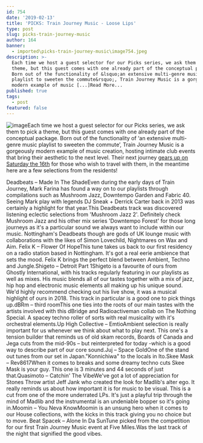 ```yaml
---
id: 754
date: '2019-02-13'
title: 'PICKS: Train Journey Music - Loose Lips'
type: post
slug: picks-train-journey-music
author: 164
banner:
  - imported\picks-train-journey-music\image754.jpeg
description: >-
  Each time we host a guest selector for our Picks series, we ask them to pick a
  theme, but this guest comes with one already part of the conceptual package.
  Born out of the functionality of &lsquo;an extensive multi-genre music
  playlist to sweeten the commute&rsquo;, Train Journey Music is a gorgeously
  modern example of music [...]Read More...
published: true
tags:
  - post
featured: false
---
```

![image](../imported\picks-train-journey-music\image754.jpeg)Each time we host a guest selector for our Picks series, we ask them to pick a theme, but this guest comes with one already part of the conceptual package. Born out of the functionality of ‘an extensive multi-genre music playlist to sweeten the commute’, Train Journey Music is a gorgeously modern example of music creation, hosting intimate club events that bring their aesthetic to the next level. Their next journey [gears up on Saturday the 16th](https://www.facebook.com/events/546763755791292/) for those who wish to travel with them, in the meantime here are a few selections from the residents!

Deadbeats – Made In The ShadeEven during the early days of Train Journey, Mark Farina has found a way on to our playlists through compilations such as Mushroom Jazz, Downtempo Garden and Fabric 40. Seeing Mark play with legends DJ Sneak + Derrick Carter back in 2013 was certainly a highlight for that year.This Deadbeats track was discovered listening eclectic selections from 'Mushroom Jazz 2'. Definitely check Mushroom Jazz and his other mix series 'Downtempo Forest' for those long journeys as it's a particular sound we always want to include within our music. Nottingham's Deadbeats though are gods of UK lounge music with collaborations with the likes of Simon Lovechild, Nightmares on Wax and Aim. Felix K – Flower Of HopeThis tune takes us back to our first residency on a radio station based in Nottingham. It's got a real eerie ambience that sets the mood. Felix K brings the perfect blend between Ambient, Techno and Jungle.Shigeto – Detroit Part 1Shigeto is a favourite of ours from Ghostly International, with his tracks regularly featuring in our playlists as well as mixes. His music blends all of our tastes together with a mix of jazz, hip hop and electronic music elements all making up his unique sound. We'd highly recommend checking out his live show, it was a musical highlight of ours in 2018. This track in particular is a good one to pick things up.dBRm – third roomThis one ties into the roots of our main tastes with the artists involved with this dBridge and Radioactiveman collab on The Nothing Special. A spacey techno roller of sorts with real musicality with it's orchestral elements.Up High Collective – EmtioAmbient selection is really important for us whenever we think about what to play next. This one's a tension builder that reminds us of old skam records, Boards of Canada and Jega cuts from the mid-90s – but reinterpreted for today -which is a good way to describe part of our core sound.Juj – Space GoldOne of the stand out tunes from our set in Japan."Konnichiwa" to the locals in Ito.Skee Mask – Rev8617When it comes to breaks and some dreamy techno cuts Skee Mask is your guy. This one is 3 minutes and 44 seconds of just that.Quasimoto – Catchin' The VibeWe've got a lot of appreciation for Stones Throw artist Jeff Jank who created the look for Madlib's alter ego. It really reminds us about how important it is for music to be visual. This is a cut from one of the more underrated LPs. It's just a playful trip through the mind of Madlib and the instrumental is an undeniable bopper so it's going in.Moomin – You Neva KnowMoomin is an unsung hero when it comes to our House collections, with the kicks in this track giving you no choice but to move. Beat Spacek – Alone In Da SunTune picked from the competition for our first Train Journey Music event at Five Miles.Was the last track of the night that signified the good vibes.